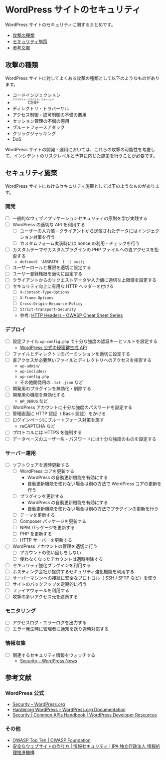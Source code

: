 # WordPress サイトのセキュリティ

WordPress サイトのセキュリティに関するまとめです。

- [攻撃の種類](#攻撃の種類)
- [セキュリティ施策](#セキュリティ施策)
- [参考文献](#参考文献)

## 攻撃の種類

WordPress サイトに対してよくある攻撃の種類として以下のようなものがあります。

- コードインジェクション
- <ruby>CSRF <rp>(></rp><rt>クロスサイト・リクエスト・フォージェリ</rt><rp>)</rp></ruby>
- ディレクトリ・トラバーサル
- アクセス制御・認可制御の不備の悪用
- セッション管理の不備の悪用
- ブルートフォースアタック
- クリックジャッキング
- DoS

WordPress サイトの開発・運用においては、これらの攻撃の可能性を考慮して、インシデントのリスクレベルと予算に応じた施策を行うことが必要です。

## セキュリティ施策

WordPress サイトにおけるセキュリティ施策として以下のようなものがあります。

### 開発

- [ ] 一般的なウェブアプリケーションセキュリティの原則を学び実践する
- [ ] WordPress の適切な API を利用する
    - [ ] ユーザーの入力値・クライアントから送信されたデータにはインジェクション対策を行う
    - [ ] カスタムフォーム実装時には nonce の利用・チェックを行う
- [ ] カスタムテーマやカスタムプラグインの PHP ファイルへの直アクセスを拒否する
    - `defined( 'ABSPATH' ) || exit;`
- [ ] ユーザーロールと権限を適切に設定する
- [ ] ユーザー登録権限を適切に設定する
- [ ] クライアントからのリクエストデータや入力値に適切な上限値を設定する
- [ ] セキュリティ向上に有用な HTTP ヘッダーを付ける
    - [ ] `X-Content-Type-Options`
    - [ ] `X-Frame-Options`
    - [ ] `Cross-Origin-Resource-Policy`
    - [ ] `Strict-Transport-Security`
    - 参考: [HTTP Headers - OWASP Cheat Sheet Series](https://cheatsheetseries.owasp.org/cheatsheets/HTTP_Headers_Cheat_Sheet.html)

### デプロイ

- [ ] 設定ファイル `wp-config.php` で十分な強度の認証キーとソルトを設定する
    - [WordPress 公式の秘密鍵生成 API](https://api.wordpress.org/secret-key/1.1/salt/)
- [ ] ファイルとディレクトリのパーミッションを適切に設定する
- [ ] 直アクセスが必要無いファイルとディレクトリへのアクセスを拒否する
    - `wp-admin/`
    - `wp-includes/`
    - `wp-config.php`
    - その他開発用の `.txt` `.json` など
- [ ] 開発用のプラグインを無効化・削除する
- [ ] 開発用の機能を無効化する
    - `WP_DEBUG` など
- [ ] WordPress アカウントに十分な強度のパスワードを設定する
- [ ] 管理画面に HTTP 認証（ Basic 認証）をかける
- [ ] ログインページにブルートフォース対策を施す
    - reCAPTCHA など
- [ ] プロトコルには HTTPS を強制する
- [ ] データベースのユーザー名・パスワードには十分な強度のものを設定する

### サーバー運用

- [ ] ソフトウェアを適時更新する
    - [ ] WordPress コアを更新する
        - WordPress の自動更新機能を有効にする
        - 自動更新機能を使わない場合は別の方法で WordPress コアの更新を行う
    - [ ] プラグインを更新する
        - WordPress の自動更新機能を有効にする
        - 自動更新機能を使わない場合は別の方法でプラグインの更新を行う
    - [ ] テーマを更新する
    - [ ] Composer パッケージを更新する
    - [ ] NPM パッケージを更新する
    - [ ] PHP を更新する
    - [ ] HTTP サーバーを更新する
- [ ] WordPress アカウントの管理を適切に行う
    - [ ] アカウントの使い回しをしない
    - [ ] 使わなくなったアカウントは適時削除する
- [ ] セキュリティ強化プラグインを利用する
- [ ] ホスティング会社が提供するセキュリティ強化機能を利用する
- [ ] サーバーマシンへの接続に安全なプロトコル（ SSH / SFTP など）を使う
- [ ] サイトのバックアップを定期的に行う
- [ ] ファイヤウォールを利用する
- [ ] 攻撃の多いアクセス元を遮断する

### モニタリング

- [ ] アクセスログ・エラーログを出力する
- [ ] エラー発生時に管理者に通知を送り適時対応する

### 情報収集

- [ ] 関連するセキュリティ情報をウォッチする
    - [Security – WordPress News](https://wordpress.org/news/category/security/)

## 参考文献

### WordPress 公式

- [Security – WordPress.org](https://wordpress.org/about/security/)
- [Hardening WordPress – WordPress.org Documentation](https://wordpress.org/documentation/article/hardening-wordpress/)
- [Security | Common APIs Handbook | WordPress Developer Resources](https://developer.wordpress.org/apis/security/)

### その他

- [OWASP Top Ten | OWASP Foundation](https://owasp.org/www-project-top-ten/)
- [安全なウェブサイトの作り方 | 情報セキュリティ | IPA 独立行政法人 情報処理推進機構](https://www.ipa.go.jp/security/vuln/websecurity/index.html)
